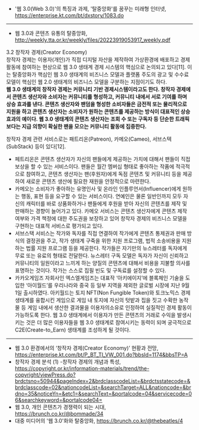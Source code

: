 

- '웹 3.0(Web 3.0)'의 특징과 과제, '탈중앙화'를 꿈꾸는 미래형 인터넷, https://enterprise.kt.com/bt/dxstory/1083.do

***
- 웹 3.0과 콘텐츠 유통의 탈중앙화, http://weekly.tta.or.kr/weekly/files/20223919053917_weekly.pdf

3.2 창작자 경제(Creator Economy)  
창작자 경제는 이용자(개인)가 직접 디지털 자산을 제작하여 가상환경에 배포하고 경제 활동에 참여하는 현상으로 웹 3.0 생태계 경제 시스템의 핵심으로 논의되고 있다[11]. 이는 탈중앙화가 핵심인 웹 3.0 생태계의 비즈니스 모델과 플랫폼 주도의 광고 및 수수료 모델이 핵심인 웹 2.0 생태계의 비즈니스 모델을 구분하는 지점이기도 하다.  
**웹 3.0 생태계의 창작자 경제는 커뮤니티 기반 경제시스템이라고도 한다. 창작자 경제에서 콘텐츠 생산자와 소비자는 커뮤니티를 형성하고, 커뮤니티 내에서 서로 기여를 하며 상승 효과를 낸다. 콘텐츠 생산자와 팬덤을 형성한 소비자들은 금전적 또는 물리적으로 지원을 하고 콘텐츠 생산자는 소비자가 원하는 콘텐츠를 제공하는 방식이 대표적인 상승효과의 예이다. 웹 3.0 생태계의 콘텐츠 생산자는 조회 수 또는 구독자 등 단순한 트래픽보다는 지급 의향이 확실한 팬을 모으는 커뮤니티 활동에 집중한다.**   

창작자 경제 관련 서비스로는 패트리온(Patreon), 카메오(Cameo), 서브스텍(SubStack) 등이 있다[12]. 
- 페트리온은 콘텐츠 생산자가 자신의 팬들에게 제공하는 가치에 대해서 팬들이 직접 보상을 할 수 있는 서비스이다. 팬들은 월간 멤버십 형태로 좋아하는 작품에 적극적으로 참여하고, 콘텐츠 생산자는 팬(후원자)에게 독점 콘텐츠 및 커뮤니티 등을 제공하여 새로운 콘텐츠 생산에 필요한 재원을 안정적으로 마련한다. 
- 카메오는 소비자가 좋아하는 유명인사 및 온라인 인플루언서(Influencer)에게 원하는 행동, 표현 등을 요구할 수 있는 서비스이다. 연예인은 물론 일반인까지 모두 자신의 캐릭터를 바로 상품화하거나 팬들에게 후원을 받아 자신의 콘텐츠를 제작 및 판매하는 경향이 늘어가고 있다. 카메오 서비스는 콘텐츠 생산자에게 콘텐츠 제작 여부와 가격 책정에 대한 주도권을 보장하고 있어 창작자 경제의 비즈니스 모델을 구현하는 대표적 서비스로 평가되고 있다. 
- 서브스택 서비스는 작가와 독자를 직접 연결하여 작가에게 콘텐츠 통제권과 판매 방식의 결정권을 주고, 작가 생태계 구죽을 위한 지원 프로그램, 법적 소송비용을 지원하는 법률 지원 프로그램 등을 제공한다. 작가들은 자기만의 뉴스레터를 독자에게 무료 또는 유료의 형태로 전달한다. 뉴스레터 구독 모델은 독자가 자신이 신뢰하고 커뮤니티의 일원이라고 느끼게 하는 양질의 콘텐츠에 대해서 비용을 지불할 의사를 표명하는 것이다. 작가는 스스로 집필 빈도 및 구독료를 설정할 수 있다. 
- 카카오게임즈 자회사인 엑스엘게임즈는 대표작 ‘아키에이지’에 블록체인 기술을 도입한 ‘아이월드’를 우리나라와 중국 등 일부 지역을 제외한 글로벌 시장에 지난 9월 1일 출시하였다. 아키월드는 토지 NFT(Non Fungible Token)와 토크노믹스 경제 생태계를 융합시킨 게임으로 게임 내 토지에 자신의 텃밭과 집을 짓고 수확한 농작물 등 게임 내에서 생산한 결과물을 이용자의소유로 인정하여 실질적인 경제 활동이 가능하도록 한다. 웹 3.0 생태계에서 이용자가 만든 콘텐츠의 거래로 수익을 발생시키는 것은 더 많은 이용자들을 웹 3.0 생태계로 참여시키는 동력이 되며 궁극적으로 C2E(Create-to_Earn) 생태계를 조성하게 될 것이다.

***

- 웹 3.0 환경에서의 ‘창작자 경제(Creator Economy)’ 현황과 전망, https://enterprise.kt.com/bt/P_BT_TI_VW_001.do?bbsId=1174&bbsTP=A
- 창작자 경제 분석 (1) -창작자 경제의 개념과 특성, https://copyright.or.kr/information-materials/trend/the-copyright/viewPress.do?brdctsno=50944&pageIndex=2&brdclasscodeList=&brdctsstatecode=&brdclasscode=02&nationcodeList=&searchTarget=ALL&nationcode=&brdno=35&noticeYn=&etc1=&searchText=&portalcode=04&servicecode=06&searchkeyword=&portalcode04=
- 웹 3.0, 개인 콘텐츠가 경쟁력이 되는 시대, https://brunch.co.kr/@bommade/34
- 대중 미디어의 '웹 3.0'화와 탈중앙화, https://brunch.co.kr/@thebeatles/4


